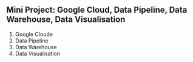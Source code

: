 ## Mini Project: Google Cloud, Data Pipeline, Data Warehouse, Data Visualisation

1. Google Cloude 
2. Data Pipeline 
3. Data Warehouse
4. Data Visualisation